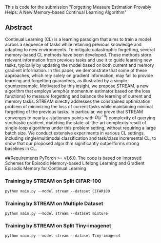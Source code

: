 This is code for the submission "Forgetting Measure Estimation Provably Helps: A New Memory-based Continual Learning Algorithm"
## Abstract

Continual Learning (CL) is a learning paradigm that aims to train a model across a sequence of tasks while retaining previous knowledge and adapting to new environments. To mitigate catastrophic forgetting, several memory-based CL methods have been developed. These methods store relevant information from previous tasks and use it to guide learning new tasks, typically by updating the model based on both current and memory gradient information. In this paper, we demonstrate that some of these approaches, which rely solely on gradient information, may fail to provide learning and forgetting guarantees, as illustrated by a simple counterexample. Motivated by this insight, we propose STREAM, a new algorithm that employs \emph{a momentum estimator based on the loss functions} to measure forgetting and balance the learning of current and memory tasks. STREAM directly addresses the constrained optimization problem of minimizing the loss of current tasks while maintaining minimal forgetting of the previous tasks. In particular, we prove that STREAM converges to nearly $\epsilon$-stationary points with $\widetilde{O}(\epsilon^{-8})$ complexity of querying stochastic gradient, matching the state-of-the-art complexity result of single-loop algorithms under this problem setting, without requiring a large batch size. We conduct extensive experiments in various CL settings, including single/multimodal classification and task/class incremental CL, to show that our proposed algorithm significantly outperforms strong baselines in CL. 

##Requirements
PyTorch >= v1.6.0. The code is based on Improved Schemes for Episodic Memory-based Lifelong Learning and
Gradient Episodic Memory for Continual Learning 

### Training by STREAM on Split CIFAR-100
    python main.py --model stream --dataset CIFAR100 

### Training by STREAM on Multiple Dataset
    python main.py --model stream --dataset mixture 

### Training by STREAM on Split Tiny-imagenet
    python main.py --model stream --dataset Tiny-imagenet 

